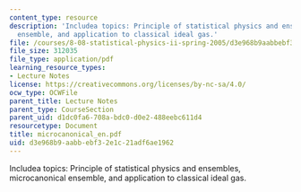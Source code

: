```yaml
---
content_type: resource
description: 'Includea topics: Principle of statistical physics and ensembles, microcanonical
  ensemble, and application to classical ideal gas.'
file: /courses/8-08-statistical-physics-ii-spring-2005/d3e968b9aabbebf32e1c21adf6ae1962_microcanonical_en.pdf
file_size: 312035
file_type: application/pdf
learning_resource_types:
- Lecture Notes
license: https://creativecommons.org/licenses/by-nc-sa/4.0/
ocw_type: OCWFile
parent_title: Lecture Notes
parent_type: CourseSection
parent_uid: d1dc0fa6-708a-bdc0-d0e2-488eebc611d4
resourcetype: Document
title: microcanonical_en.pdf
uid: d3e968b9-aabb-ebf3-2e1c-21adf6ae1962
---
```

Includea topics: Principle of statistical physics and ensembles, microcanonical ensemble, and application to classical ideal gas.